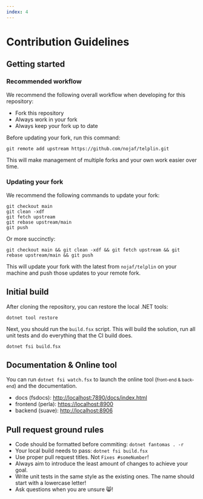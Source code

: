 ```yaml
---
index: 4
---
```

# Contribution Guidelines

## Getting started

### Recommended workflow

We recommend the following overall workflow when developing for this repository:

* Fork this repository
* Always work in your fork
* Always keep your fork up to date

Before updating your fork, run this command:

```shell
git remote add upstream https://github.com/nojaf/telplin.git
```

This will make management of multiple forks and your own work easier over time.

### Updating your fork

We recommend the following commands to update your fork:

```shell
git checkout main
git clean -xdf
git fetch upstream
git rebase upstream/main
git push
```

Or more succinctly:

```shell
git checkout main && git clean -xdf && git fetch upstream && git rebase upstream/main && git push
```

This will update your fork with the latest from `nojaf/telplin` on your machine and push those updates to your remote fork.

## Initial build

After cloning the repository, you can restore the local .NET tools:

```shell
dotnet tool restore
```

Next, you should run the `build.fsx` script.
This will build the solution, run all unit tests and do everything that the CI build does.

```shell
dotnet fsi build.fsx
```

## Documentation &amp; Online tool

You can run `dotnet fsi watch.fsx` to launch the online tool (<small>front-end &amp; back-end</small>) and the documentation.

* docs (fsdocs): [http://localhost:7890/docs/index.html](http://localhost:7890/docs/index.html)
* frontend (perla): [https://localhost:8900](https://localhost:8900)
* backend (suave): [http://localhost:8906](http://localhost:8906)

## Pull request ground rules

* Code should be formatted before commiting: `dotnet fantomas . -r`
* Your local build needs to pass: `dotnet fsi build.fsx`
* Use proper pull request titles. Not `Fixes #someNumber`!
* Always aim to introduce the least amount of changes to achieve your goal.
* Write unit tests in the same style as the existing ones. The name should start with a lowercase letter!
* Ask questions when you are unsure 😸!

<tp-nav previous="./technical-overview.html"></tp-nav>